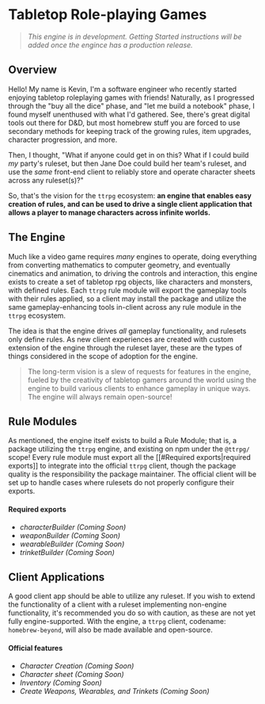 # Tabletop Role-playing Games

>*This engine is in development. Getting Started instructions will be added once the engince has a production release.*

## Overview

Hello! My name is Kevin, I'm a software engineer who recently started enjoying tabletop roleplaying games with friends! Naturally, as I progressed through the "buy all the dice" phase, and "let me build a notebook" phase, I found myself unenthused with what I'd gathered. See, there's great digital tools out there for D&D, but most homebrew stuff you are forced to use secondary methods for keeping track of the growing rules, item upgrades, character progression, and more.

Then, I thought, "What if anyone could get in on this? What if I could build _my_ party's ruleset, but then Jane Doe could build her team's ruleset, and use the _same_ front-end client to reliably store and operate character sheets across any ruleset(s)?"

So, that's the vision for the `ttrpg` ecosystem: **an engine that enables easy creation of rules, and can be used to drive a single client application that allows a player to manage characters across infinite worlds.**

## The Engine

Much like a video game requires *many* engines to operate, doing everything from converting mathematics to computer geometry, and eventually cinematics and animation, to driving the controls and interaction, this engine exists to create a set of tabletop rpg objects, like characters and monsters, with defined rules. Each `ttrpg` rule module will export the gameplay tools with their rules applied, so a client may install the package and utilize the same gameplay-enhancing tools in-client across any rule module in the `ttrpg` ecosystem. 

The idea is that the engine drives _all_ gameplay functionality, and rulesets only define rules. As new client experiences are created with custom extension of the engine through the ruleset layer, these are the types of things considered in the scope of adoption for the engine.

>The long-term vision is a slew of requests for features in the engine, fueled by the creativity of tabletop gamers around the world using the engine to build various clients to enhance gameplay in unique ways. The engine will always remain open-source!

## Rule Modules

As mentioned, the engine itself exists to build a Rule Module; that is, a package utilizing the `ttrpg` engine, and existing on npm under the `@ttrpg/` scope! Every rule module must export all the [[#Required exports|required exports]] to integrate into the official `ttrpg` client, though the package quality is the responsibility the package maintainer. The official client will be set up to handle cases where rulesets do not properly configure their exports. 

#### Required exports

- *characterBuilder (Coming Soon)*
- *weaponBuilder (Coming Soon)*
- *wearableBuilder (Coming Soon)*
- *trinketBuilder (Coming Soon)*

## Client Applications

A good client app should be able to utilize any ruleset. If you wish to extend the functionality of a client with a ruleset implementing non-engine functionality, it's recommended you do so with caution, as these are not yet fully engine-supported. With the engine, a `ttrpg` client, codename: `homebrew-beyond`, will also be made available and open-source.

#### Official features

- *Character Creation (Coming Soon)*
- *Character sheet (Coming Soon)*
- *Inventory (Coming Soon)*
- *Create Weapons, Wearables, and Trinkets (Coming Soon)*
